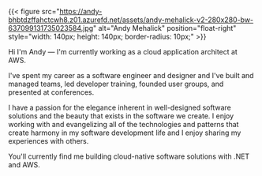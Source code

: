 ---
---

{{< figure src="https://andy-bhbtdzffahctcwh8.z01.azurefd.net/assets/andy-mehalick-v2-280x280-bw-637099131735023584.jpg" alt="Andy Mehalick" position="float-right" style="width: 140px; height: 140px; border-radius: 10px;" >}}

Hi I'm Andy — I'm currently working as a cloud application architect at AWS.

I've spent my career as a software engineer and designer and I've built and managed teams, led developer training, founded user groups, and presented at conferences.

I have a passion for the elegance inherent in well-designed software solutions and the beauty that exists in the software we create. I enjoy working with and evangelizing all of the technologies and patterns that create harmony in my software development life and I enjoy sharing my experiences with others.

You'll currently find me building cloud-native software solutions with .NET and AWS.